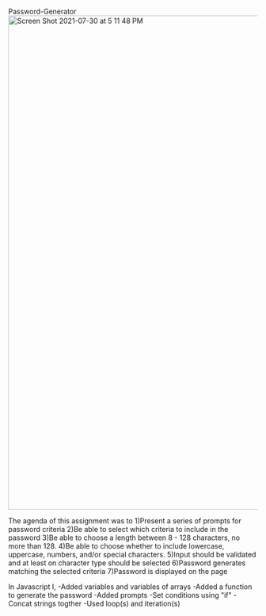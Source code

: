 Password-Generator<img width="997" alt="Screen Shot 2021-07-30 at 5 11 48 PM" src="https://user-images.githubusercontent.com/87452473/127785390-8c9e08c2-8d31-4cb3-a500-c0395ac4f78c.png">


The agenda of this assignment was to
1)Present a series of prompts for password criteria
2)Be able to select which criteria to include in the password
3)Be able to choose a length between 8 - 128 characters, no more than 128.
4)Be able to choose whether to include lowercase, uppercase, numbers, and/or special characters.
5)Input should be validated and at least on character type should be selected
6)Password generates matching the selected criteria
7)Password is displayed on the page

In Javascript I,
-Added variables and variables of arrays
-Added a function to generate the password
-Added prompts
-Set conditions using "if"
-Concat strings togther
-Used loop(s) and iteration(s)
